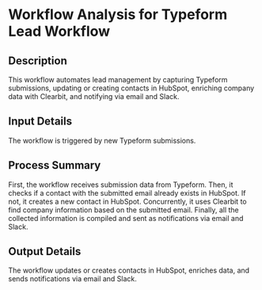 # Workflow Analysis for Typeform Lead Workflow

## Description
This workflow automates lead management by capturing Typeform submissions, updating or creating contacts in HubSpot, enriching company data with Clearbit, and notifying via email and Slack.

## Input Details
The workflow is triggered by new Typeform submissions.

## Process Summary
First, the workflow receives submission data from Typeform. Then, it checks if a contact with the submitted email already exists in HubSpot. If not, it creates a new contact in HubSpot. Concurrently, it uses Clearbit to find company information based on the submitted email. Finally, all the collected information is compiled and sent as notifications via email and Slack.

## Output Details
The workflow updates or creates contacts in HubSpot, enriches data, and sends notifications via email and Slack.
